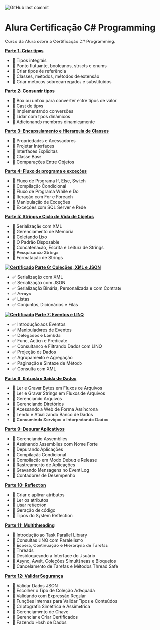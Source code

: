 ![GitHub last commit](https://img.shields.io/github/last-commit/ricardozambon/Alura-Curso-CertificacaoCSharp?logo=github&logoColor=white)

# Alura Certificação C# Programming
Curso da Alura sobre a Certificação C# Programming.

**[Parte 1: Criar tipos](https://cursos.alura.com.br/course/certificacao-csharp-criar-tipos)** 

* :black_square_button: Tipos integrais
* :black_square_button: Ponto flutuante, booleanos, structs e enums
* :black_square_button: Criar tipos de referência
* :black_square_button: Classes, métodos, métodos de extensão
* :black_square_button: Criar métodos sobrecarregados e substituídos

**[Parte 2: Consumir tipos](https://cursos.alura.com.br/course/certificacao-csharp-consumir-tipos)** 

* :black_square_button: Box ou unbox para converter entre tipos de valor
* :black_square_button: Cast de tipos
* :black_square_button: Implementando conversões
* :black_square_button: Lidar com tipos dinâmicos
* :black_square_button: Adicionando membros dinamicamente

**[Parte 3: Encapsulamento e Hierarquia de Classes](https://cursos.alura.com.br/course/certificacao-csharp-encapsulamento-hierarquia-de-classes)** 

* :black_square_button: Propriedades e Acessadores
* :black_square_button: Projetar Interfaces
* :black_square_button: Interfaces Explícitas
* :black_square_button: Classe Base
* :black_square_button: Comparações Entre Objetos

**[Parte 4: Fluxo de programa e exceções](https://cursos.alura.com.br/course/certificacao-csharp-fluxo-de-programa-excecoes)** 

* :black_square_button: Fluxo de Programa If, Else, Switch
* :black_square_button: Compilação Condicional
* :black_square_button: Fluxo de Programa While e Do
* :black_square_button: Iteração com For e Foreach
* :black_square_button: Manipulação de Exceções
* :black_square_button: Exceções com SQL Server e Rede

**[Parte 5: Strings e Ciclo de Vida de Objetos](https://cursos.alura.com.br/course/certificacao-csharp-strings-ciclo-de-vida-objetos)** 

* :black_square_button: Serialização com XML
* :black_square_button: Gerenciamento de Memória
* :black_square_button: Coletando Lixo
* :black_square_button: O Padrão Disposable
* :black_square_button: Concatenação, Escrita e Leitura de Strings
* :black_square_button: Pesquisando Strings
* :black_square_button: Formatação de Strings

**[<img src="https://img.shields.io/badge/Certificado-blue?logo=aventrix&logoColor=white" alt="Certificado" valign="text-bottom" />](https://cursos.alura.com.br/certificate/467f8dfc-6e3f-47e4-9fc4-7b3c240c7f4b)
[Parte 6: Coleções, XML e JSON](https://cursos.alura.com.br/course/certificacao-csharp-colecoes-xml-json)** 

* :white_check_mark: Serialização com XML
* :white_check_mark: Serialização com JSON
* :white_check_mark: Serialização Binária, Personalizada e com Contrato
* :white_check_mark: Arrays
* :white_check_mark: Listas
* :white_check_mark: Conjuntos, Dicionários e Filas

**[<img src="https://img.shields.io/badge/Certificado-blue?logo=aventrix&logoColor=white" alt="Certificado" valign="text-bottom" />](https://cursos.alura.com.br/certificate/2c6bd229-517c-47de-b10f-a23d5ed76fb8)
[Parte 7: Eventos e LINQ](https://cursos.alura.com.br/course/certificacao-csharp-eventos-linq)** 

* :white_check_mark: Introdução aos Eventos
* :white_check_mark: Manipuladores de Eventos
* :white_check_mark: Delegados e Lambda
* :white_check_mark: Func, Action e Predicate
* :white_check_mark: Consultando e Filtrando Dados com LINQ
* :white_check_mark: Projeção de Dados
* :white_check_mark: Agrupamento e Agregação
* :white_check_mark: Paginação e Sintaxe de Método
* :white_check_mark: Consulta com XML

**[Parte 8: Entrada e Saída de Dados](https://cursos.alura.com.br/course/certificacao-csharp-entrada-saida-dados)** 

* :black_square_button: Ler e Gravar Bytes em Fluxos de Arquivos
* :black_square_button: Ler e Gravar Strings em Fluxos de Arquivos
* :black_square_button: Gerenciando Arquivos
* :black_square_button: Gerenciando Diretórios
* :black_square_button: Acessando a Web de Forma Assíncrona
* :black_square_button: Lendo e Atualizando Banco de Dados
* :black_square_button: Consumindo Serviços e Interpretando Dados

**[Parte 9: Depurar Aplicativos](https://cursos.alura.com.br/course/certificacao-csharp-depurar-aplicativos)** 

* :black_square_button: Gerenciando Assemblies
* :black_square_button: Assinando Assemblies com Nome Forte
* :black_square_button: Depurando Aplicações
* :black_square_button: Compilação Condicional
* :black_square_button: Compilação em Modo Debug e Release
* :black_square_button: Rastreamento de Aplicações
* :black_square_button: Gravando Mensagens no Event Log
* :black_square_button: Contadores de Desempenho

**[Parte 10: Reflection](https://cursos.alura.com.br/course/certificacao-csharp-reflection)** 

* :black_square_button: Criar e aplicar atributos
* :black_square_button: Ler os atributos
* :black_square_button: Usar reflection
* :black_square_button: Geração de código
* :black_square_button: Tipos do System Reflection

**[Parte 11: Multithreading](https://cursos.alura.com.br/course/certificacao-csharp-multithreading)** 

* :black_square_button: Introdução ao Task Parallel Library
* :black_square_button: Consultas LINQ com Paralelismo
* :black_square_button: Espera, Continuação e Hierarquia de Tarefas
* :black_square_button: Threads
* :black_square_button: Desbloqueando a Interface do Usuário
* :black_square_button: Async, Await, Coleções Simultâneas e Bloqueios
* :black_square_button: Cancelamento de Tarefas e Métodos Thread Safe

**[Parte 12: Validar Segurança](https://cursos.alura.com.br/course/certificacao-csharp-validar-seguranca)** 

* :black_square_button: Validar Dados JSON
* :black_square_button: Escolher o Tipo de Coleção Adequada
* :black_square_button: Validando com Expressão Regular
* :black_square_button: Funções Internas para Validar Tipos e Conteúdos
* :black_square_button: Criptografia Simétrica e Assimétrica
* :black_square_button: Gerenciamento de Chave
* :black_square_button: Gerenciar e Criar Certificados
* :black_square_button: Fazendo Hash de Dados
